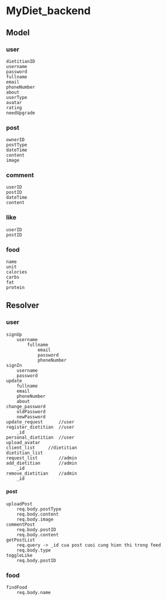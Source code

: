 # MyDiet_backend

## Model
### user
	dietitianID
	username
	password
	fullname
	email
	phoneNumber
	about
	userType
	avatar
	rating
	needUpgrade
### post
	ownerID
    postType
    dateTime
    content
    image
### comment
	userID
    postID
    dateTime
    content
### like
	userID
    postID
### food
	name
	unit
	calories
	carbs
	fat
	protein

## Resolver
### user
	signUp
		username
          	fullname 
            	email
            	password
            	phoneNumber
	signIn
		username
		password
	update
		fullname
		email
		phoneNumber
		about
	change_password
		oldPassword
		newPassword
	update_request		//user
	register_dietitian	//user
		_id
	personal_dietitian	//user
	upload_avatar
	client_list		//dietitian
	dietitian_list
	request_list		//admin
	add_dietitian		//admin
		_id
	remove_dietitian	//admin
		_id
#### post
	uploadPost
		req.body.postType
		req.body.content
		req.body.image
	commentPost
		req.body.postID
		req.body.content
	getPostList
		req.query -> _id cua post cuoi cung hien thi trong feed
		req.body.type
	toggleLike
		req.body.postID
### food
	findFood
		req.body.name
	
